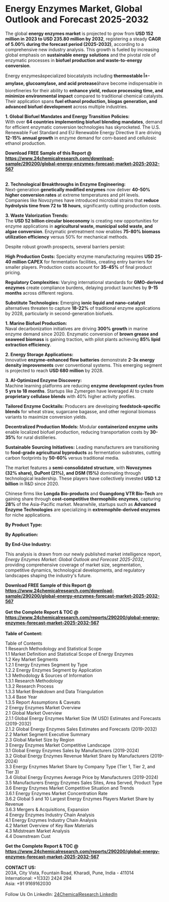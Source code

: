 <h1>Energy Enzymes Market, Global Outlook and Forecast 2025-2032</h1><p>The global <strong>energy enzymes market</strong> is projected to grow from <strong>USD 152 million in 2023 to USD 235.80 million by 2032</strong>, registering a steady <strong>CAGR of 5.00% during the forecast period (2025-2032)</strong>, according to a comprehensive new industry analysis. This growth is fueled by increasing global emphasis on <strong>sustainable energy solutions</strong> and the pivotal role of enzymatic processes in <strong>biofuel production and waste-to-energy conversion</strong>.</p><p>Energy enzymesâspecialized biocatalysts including <strong>thermostable Î±-amylase, glucoamylase, and acid protease</strong>âhave become indispensable in biorefineries for their ability to <strong>enhance yield, reduce processing time, and minimize environmental impact</strong> compared to traditional chemical catalysts. Their application spans <strong>fuel ethanol production, biogas generation, and advanced biofuel development</strong> across multiple industries.</p><p><strong>1. Global Biofuel Mandates and Energy Transition Policies:</strong><br>
With over <strong>64 countries implementing biofuel blending mandates</strong>, demand for efficient enzymatic conversion technologies has skyrocketed. The U.S. Renewable Fuel Standard and EU Renewable Energy Directive II are driving <strong>12-15% annual growth</strong> in enzyme demand for corn-based and cellulosic ethanol production.</p><div><b>Download FREE Sample of this Report @ 
            <a href="https://www.24chemicalresearch.com/download-sample/290200/global-energy-enzymes-forecast-market-2025-2032-567">
            https://www.24chemicalresearch.com/download-sample/290200/global-energy-enzymes-forecast-market-2025-2032-567</a></b></div><br><p><strong>2. Technological Breakthroughs in Enzyme Engineering:</strong><br>
Next-generation <strong>genetically modified enzymes</strong> now deliver <strong>40-50% higher conversion rates</strong> at extreme temperatures and pH levels. Companies like Novozymes have introduced microbial strains that <strong>reduce hydrolysis time from 72 to 18 hours</strong>, significantly cutting production costs.</p><p><strong>3. Waste Valorization Trends:</strong><br>
The <strong>USD 52 billion circular bioeconomy</strong> is creating new opportunities for enzyme applications in <strong>agricultural waste, municipal solid waste, and algae conversion</strong>. Enzymatic pretreatment now enables <strong>75-80% biomass utilization efficiency</strong> versus 50% for mechanical methods.</p><p>Despite robust growth prospects, several barriers persist:</p><p><strong>High Production Costs:</strong> Specialty enzyme manufacturing requires <strong>USD 25-40 million CAPEX</strong> for fermentation facilities, creating entry barriers for smaller players. Production costs account for <strong>35-45%</strong> of final product pricing.</p><p><strong>Regulatory Complexities:</strong> Varying international standards for <strong>GMO-derived enzymes</strong> create compliance burdens, delaying product launches by <strong>9-15 months</strong> across different regions.</p><p><strong>Substitute Technologies:</strong> Emerging <strong>ionic liquid and nano-catalyst</strong> alternatives threaten to capture <strong>18-22%</strong> of traditional enzyme applications by 2028, particularly in second-generation biofuels.</p><p><strong>1. Marine Biofuel Production:</strong><br>
Naval decarbonization initiatives are driving <strong>300% growth</strong> in marine enzyme demand since 2020. Enzymatic conversion of <strong>brown grease and seaweed biomass</strong> is gaining traction, with pilot plants achieving <strong>85% lipid extraction efficiency</strong>.</p><p><strong>2. Energy Storage Applications:</strong><br>
Innovative <strong>enzyme-enhanced flow batteries</strong> demonstrate <strong>2-3x energy density improvements</strong> over conventional systems. This emerging segment is projected to reach <strong>USD 680 million</strong> by 2028.</p><p><strong>3. AI-Optimized Enzyme Discovery:</strong><br>
Machine learning platforms are reducing <strong>enzyme development cycles from 5 yrs to 18 months</strong>. Startups like Zymergen have leveraged AI to create <strong>proprietary cellulase blends</strong> with 40% higher activity profiles.</p><p><strong>Tailored Enzyme Cocktails:</strong> Producers are developing <strong>feedstock-specific blends</strong> for wheat straw, sugarcane bagasse, and other regional biomass variants to maximize conversion yields.</p><p><strong>Decentralized Production Models:</strong> Modular <strong>containerized enzyme units</strong> enable localized biofuel production, reducing transportation costs by <strong>30-35%</strong> for rural distilleries.</p><p><strong>Sustainable Sourcing Initiatives:</strong> Leading manufacturers are transitioning to <strong>food-grade agricultural byproducts</strong> as fermentation substrates, cutting carbon footprints by <strong>50-60%</strong> versus traditional media.</p><p>The market features a <strong>semi-consolidated structure</strong>, with <strong>Novozymes (32% share), DuPont (21%), and DSM (15%)</strong> dominating through technological leadership. These players have collectively invested <strong>USD 1.2 billion</strong> in R&amp;D since 2020.</p><p>Chinese firms like <strong>Longda Bio-products</strong> and <strong>Guangdong VTR Bio-Tech</strong> are gaining share through <strong>cost-competitive thermophilic enzymes</strong>, capturing <strong>28%</strong> of the Asia-Pacific market. Meanwhile, startups such as <strong>Advanced Enzyme Technologies</strong> are specializing in <strong>extremophile-derived enzymes</strong> for niche applications.</p><p><strong>By Product Type:</strong></p><p><strong>By Application:</strong></p><p><strong>By End-Use Industry:</strong></p><p>This analysis is drawn from our newly published market intelligence report, <em>Energy Enzymes Market: Global Outlook and Forecast 2025-2032</em>, providing comprehensive coverage of market size, segmentation, competitive dynamics, technological developments, and regulatory landscapes shaping the industry's future.</p><div><b>Download FREE Sample of this Report @ 
            <a href="https://www.24chemicalresearch.com/download-sample/290200/global-energy-enzymes-forecast-market-2025-2032-567">
            https://www.24chemicalresearch.com/download-sample/290200/global-energy-enzymes-forecast-market-2025-2032-567</a></b></div><br><div><b>Get the Complete Report & TOC @ 
            <a href="https://www.24chemicalresearch.com/reports/290200/global-energy-enzymes-forecast-market-2025-2032-567">
            https://www.24chemicalresearch.com/reports/290200/global-energy-enzymes-forecast-market-2025-2032-567</a></b></div><br>
            <b>Table of Content:</b><p>Table of Contents<br />
1 Research Methodology and Statistical Scope<br />
1.1 Market Definition and Statistical Scope of Energy Enzymes<br />
1.2 Key Market Segments<br />
1.2.1 Energy Enzymes Segment by Type<br />
1.2.2 Energy Enzymes Segment by Application<br />
1.3 Methodology & Sources of Information<br />
1.3.1 Research Methodology<br />
1.3.2 Research Process<br />
1.3.3 Market Breakdown and Data Triangulation<br />
1.3.4 Base Year<br />
1.3.5 Report Assumptions & Caveats<br />
2 Energy Enzymes Market Overview<br />
2.1 Global Market Overview<br />
2.1.1 Global Energy Enzymes Market Size (M USD) Estimates and Forecasts (2019-2032)<br />
2.1.2 Global Energy Enzymes Sales Estimates and Forecasts (2019-2032)<br />
2.2 Market Segment Executive Summary<br />
2.3 Global Market Size by Region<br />
3 Energy Enzymes Market Competitive Landscape<br />
3.1 Global Energy Enzymes Sales by Manufacturers (2019-2024)<br />
3.2 Global Energy Enzymes Revenue Market Share by Manufacturers (2019-2024)<br />
3.3 Energy Enzymes Market Share by Company Type (Tier 1, Tier 2, and Tier 3)<br />
3.4 Global Energy Enzymes Average Price by Manufacturers (2019-2024)<br />
3.5 Manufacturers Energy Enzymes Sales Sites, Area Served, Product Type<br />
3.6 Energy Enzymes Market Competitive Situation and Trends<br />
3.6.1 Energy Enzymes Market Concentration Rate<br />
3.6.2 Global 5 and 10 Largest Energy Enzymes Players Market Share by Revenue<br />
3.6.3 Mergers & Acquisitions, Expansion<br />
4 Energy Enzymes Industry Chain Analysis<br />
4.1 Energy Enzymes Industry Chain Analysis<br />
4.2 Market Overview of Key Raw Materials<br />
4.3 Midstream Market Analysis<br />
4.4 Downstream Cust</p><div><b>Get the Complete Report & TOC @ 
            <a href="https://www.24chemicalresearch.com/reports/290200/global-energy-enzymes-forecast-market-2025-2032-567">
            https://www.24chemicalresearch.com/reports/290200/global-energy-enzymes-forecast-market-2025-2032-567</a></b></div><br><b>CONTACT US:</b><br>
            203A, City Vista, Fountain Road, Kharadi, Pune, India - 411014<br>
            International: +1(332) 2424 294<br>
            Asia: +91 9169162030 <br><br>
            Follow Us On LinkedIn: <a href="https://www.linkedin.com/company/24chemicalresearch/">24ChemicalResearch LinkedIn</a>